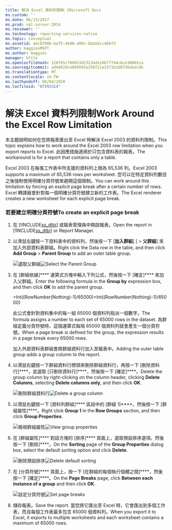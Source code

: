 ```yaml
---
title: 解決 Excel 資料列限制 |Microsoft Docs
ms.custom: ''
ms.date: 06/13/2017
ms.prod: sql-server-2014
ms.reviewer: ''
ms.technology: reporting-services-native
ms.topic: conceptual
ms.assetid: a4c8700b-bef5-4440-a99c-bba5dcc46bfd
author: maggiesMSFT
ms.author: maggies
manager: kfile
ms.openlocfilehash: 128f65cf09833d23234da10bf7744c6ce30065ca
ms.sourcegitcommit: ad4d92dce894592a259721a1571b1d8736abacdb
ms.translationtype: MT
ms.contentlocale: zh-TW
ms.lasthandoff: 08/04/2020
ms.locfileid: "87593314"
---
```

# <a name="work-around-the-excel-row-limitation"></a><span data-ttu-id="406e2-102">解決 Excel 資料列限制</span><span class="sxs-lookup"><span data-stu-id="406e2-102">Work Around the Excel Row Limitation</span></span>
  <span data-ttu-id="406e2-103">本主題說明如何在您將報表匯出至 Excel 時解決 Excel 2003 的資料列限制。</span><span class="sxs-lookup"><span data-stu-id="406e2-103">This topic explains how to work around the Excel 2003 row limitation when you export reports to Excel.</span></span> <span data-ttu-id="406e2-104">此因應措施適用於只包含資料表的報表。</span><span class="sxs-lookup"><span data-stu-id="406e2-104">The workaround is for a report that contains only a table.</span></span>  
  
 <span data-ttu-id="406e2-105">Excel 2003 在每張工作表中所支援的資料列上限為 65,536 列。</span><span class="sxs-lookup"><span data-stu-id="406e2-105">Excel 2003 supports a maximum of 65,536 rows per worksheet.</span></span> <span data-ttu-id="406e2-106">您可以在特定資料列數目之後強制使用明確分頁符號來避開這個限制。</span><span class="sxs-lookup"><span data-stu-id="406e2-106">You can work around this limitation by forcing an explicit page break after a certain number of rows.</span></span> <span data-ttu-id="406e2-107">Excel 轉譯器會針對每一個明確分頁符號建立新的工作表。</span><span class="sxs-lookup"><span data-stu-id="406e2-107">The Excel renderer creates a new worksheet for each explicit page break.</span></span>  
  
### <a name="to-create-an-explicit-page-break"></a><span data-ttu-id="406e2-108">若要建立明確分頁符號</span><span class="sxs-lookup"><span data-stu-id="406e2-108">To create an explicit page break</span></span>  
  
1.  <span data-ttu-id="406e2-109">在 [!INCLUDE[ss_dtbi](../../includes/ss-dtbi-md.md)] 或報表管理員中開啟報表。</span><span class="sxs-lookup"><span data-stu-id="406e2-109">Open the report in [!INCLUDE[ss_dtbi](../../includes/ss-dtbi-md.md)] or Report Manager.</span></span>  
  
2.  <span data-ttu-id="406e2-110">以滑鼠右鍵按一下資料表中的資料列，然後按一下 [**加入群組**] [  >  **父群組**] 來加入外部資料表群組。</span><span class="sxs-lookup"><span data-stu-id="406e2-110">Right click the Data row in the table, and then click **Add Group** > **Parent Group** to add an outer table group.</span></span>  
  
     <span data-ttu-id="406e2-111">![選取父群組](../media/datarow-selectparentgroup.png "選取父群組")</span><span class="sxs-lookup"><span data-stu-id="406e2-111">![Select the Parent Group](../media/datarow-selectparentgroup.png "Select the Parent Group")</span></span>  
  
3.  <span data-ttu-id="406e2-112">在 [群組依據]\*\*\*\* 運算式方塊中輸入下列公式，然後按一下 [確定]\*\*\*\* 來加入父群組。</span><span class="sxs-lookup"><span data-stu-id="406e2-112">Enter the following formula in the **Group by** expression box, and then click **OK** to add the parent group.</span></span>  
  
     <span data-ttu-id="406e2-113">=Int((RowNumber(Nothing)-1)/65000)</span><span class="sxs-lookup"><span data-stu-id="406e2-113">=Int((RowNumber(Nothing)-1)/65000)</span></span>  
  
     <span data-ttu-id="406e2-114">此公式會針對資料集中的每一組 65000 個資料列指派一個數字。</span><span class="sxs-lookup"><span data-stu-id="406e2-114">The formula assigns a number to each set of 65000 rows in the dataset.</span></span> <span data-ttu-id="406e2-115">為群組定義分頁符號時，這個運算式每隔 65000 個資料列就會產生一個分頁符號。</span><span class="sxs-lookup"><span data-stu-id="406e2-115">When a page break is defined for the group, the expression results in a page break every 65000 rows.</span></span>  
  
     <span data-ttu-id="406e2-116">加入外部資料表群組會將群組資料行加入至報表中。</span><span class="sxs-lookup"><span data-stu-id="406e2-116">Adding the outer table group adds a group column to the report.</span></span>  
  
4.  <span data-ttu-id="406e2-117">以滑鼠右鍵按一下群組資料行標頭來刪除群組資料行，再按一下 [刪除資料行]\*\*\*\*，並選取 [只刪除資料行]\*\*\*\*，然後按一下 [確定]\*\*\*\*。</span><span class="sxs-lookup"><span data-stu-id="406e2-117">Delete the group column by right-clicking on the column header, clicking **Delete Columns**, selecting **Delete columns only**, and then click **OK**.</span></span>  
  
     <span data-ttu-id="406e2-118">![刪除群組資料行](../media/groupcolumn-delete-updated.png "刪除群組資料行")</span><span class="sxs-lookup"><span data-stu-id="406e2-118">![Delete a group column](../media/groupcolumn-delete-updated.png "Delete a group column")</span></span>  
  
5.  <span data-ttu-id="406e2-119">以滑鼠右鍵按一下 [資料列群組]\*\*\*\* 區段中的 [群組 1]\*\*\*\*，然後按一下 [群組屬性]\*\*\*\*。</span><span class="sxs-lookup"><span data-stu-id="406e2-119">Right click **Group 1** in the **Row Groups** section, and then click **Group Properties**.</span></span>  
  
     <span data-ttu-id="406e2-120">![檢視群組屬性](../media/groupproperties-updated.png "檢視群組屬性")</span><span class="sxs-lookup"><span data-stu-id="406e2-120">![View group properties](../media/groupproperties-updated.png "View group properties")</span></span>  
  
6.  <span data-ttu-id="406e2-121">在 [群組屬性]\*\*\*\* 對話方塊的 [排序]\*\*\*\* 頁面上，選取預設排序選項，然後按一下 [刪除]\*\*\*\*。</span><span class="sxs-lookup"><span data-stu-id="406e2-121">On the **Sorting** page of the **Group Properties** dialog box, select the default sorting option and click **Delete**.</span></span>  
  
     <span data-ttu-id="406e2-122">![刪除預設排序](../media/groupproperties-sorting-updated.png "刪除預設排序")</span><span class="sxs-lookup"><span data-stu-id="406e2-122">![Delete default sorting](../media/groupproperties-sorting-updated.png "Delete default sorting")</span></span>  
  
7.  <span data-ttu-id="406e2-123">在 [分頁符號]\*\*\*\* 頁面上，按一下 [在群組的每個執行個體之間]\*\*\*\*，然後按一下 [確定]\*\*\*\*。</span><span class="sxs-lookup"><span data-stu-id="406e2-123">On the **Page Breaks** page, click **Between each instance of a group** and then click **OK**.</span></span>  
  
     <span data-ttu-id="406e2-124">![設定分頁符號](../media/groupproperties-pagebreaks-updated.png "設定分頁符號")</span><span class="sxs-lookup"><span data-stu-id="406e2-124">![Set page breaks](../media/groupproperties-pagebreaks-updated.png "Set page breaks")</span></span>  
  
8.  <span data-ttu-id="406e2-125">儲存報表。</span><span class="sxs-lookup"><span data-stu-id="406e2-125">Save the report.</span></span> <span data-ttu-id="406e2-126">當您將它匯出至 Excel 時，它會匯出到多個工作表，而且每個工作表最多包含 65000 個資料列。</span><span class="sxs-lookup"><span data-stu-id="406e2-126">When you export it to Excel, it exports to multiple worksheets and each worksheet contains a maximum of 65000 rows.</span></span>  
  
  
